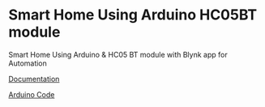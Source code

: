 # Smart Home Using Arduino HC05BT module

 Smart Home Using Arduino  & HC05 BT module with Blynk app for  Automation

[Documentation](/doc/Doc-Smart-Home-Using-Arduino_HC05BT-module.pdf)

[Arduino Code ](/code/Smart-Home-Using-Arduino_HC05BT-module.ino)
